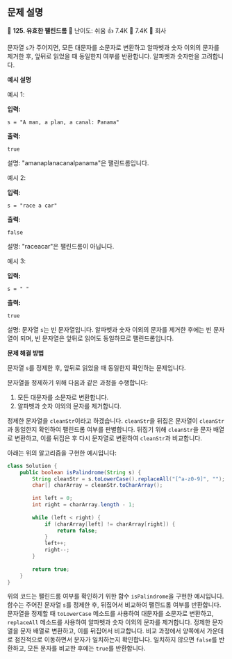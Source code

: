 ## 문제 설명
📌 **125. 유효한 팰린드롬**
🌟 난이도: 쉬움
👍 7.4K
💬 7.4K
🏢 회사

문자열 `s`가 주어지면, 모든 대문자를 소문자로 변환하고 알파벳과 숫자 이외의 문자를 제거한 후, 앞뒤로 읽었을 때 동일한지 여부를 반환합니다. 알파벳과 숫자만을 고려합니다.

**예시 설명**

예시 1:

**입력:**
```plaintext
s = "A man, a plan, a canal: Panama"
```

**출력:**
```plaintext
true
```

설명: "amanaplanacanalpanama"은 팰린드롬입니다.

예시 2:

**입력:**
```plaintext
s = "race a car"
```

**출력:**
```plaintext
false
```

설명: "raceacar"은 팰린드롬이 아닙니다.

예시 3:

**입력:**
```plaintext
s = " "
```

**출력:**
```plaintext
true
```

설명: 문자열 `s`는 빈 문자열입니다. 알파벳과 숫자 이외의 문자를 제거한 후에는 빈 문자열이 되며, 빈 문자열은 앞뒤로 읽어도 동일하므로 팰린드롬입니다.

**문제 해결 방법**

문자열 `s`를 정제한 후, 앞뒤로 읽었을 때 동일한지 확인하는 문제입니다.

문자열을 정제하기 위해 다음과 같은 과정을 수행합니다:

1. 모든 대문자를 소문자로 변환합니다.
2. 알파벳과 숫자 이외의 문자를 제거합니다.

정제한 문자열을 `cleanStr`이라고 하겠습니다. `cleanStr`을 뒤집은 문자열이 `cleanStr`과 동일한지 확인하여 팰린드롬 여부를 판별합니다. 뒤집기 위해 `cleanStr`을 문자 배열로 변환하고, 이를 뒤집은 후 다시 문자열로 변환하여 `cleanStr`과 비교합니다.

아래는 위의 알고리즘을 구현한 예시입니다:

```java
class Solution {
    public boolean isPalindrome(String s) {
        String cleanStr = s.toLowerCase().replaceAll("[^a-z0-9]", "");
        char[] charArray = cleanStr.toCharArray();
        
        int left = 0;
        int right = charArray.length - 1;
        
        while (left < right) {
            if (charArray[left] != charArray[right]) {
                return false;
            }
            left++;
            right--;
        }
        
        return true;
    }
}
```

위의 코드는 팰린드롬 여부를 확인하기 위한 함수 `isPalindrome`을 구현한 예시입니다. 함수는 주어진 문자열 `s`를 정제한 후, 뒤집어서 비교하여 팰린드롬 여부를 반환합니다. 문자열을 정제할 때 `toLowerCase` 메소드를 사용하여 대문자를 소문자로 변환하고, `replaceAll` 메소드를 사용하여 알파벳과 숫자 이외의 문자를 제거합니다. 정제한 문자열을 문자 배열로 변환하고, 이를 뒤집어서 비교합니다. 비교 과정에서 양쪽에서 가운데로 점진적으로 이동하면서 문자가 일치하는지 확인합니다. 일치하지 않으면 `false`를 반환하고, 모든 문자를 비교한 후에는 `true`를 반환합니다.
